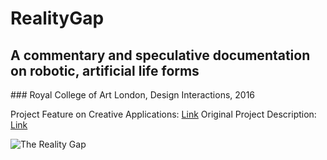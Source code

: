 # RealityGap
## A commentary and speculative documentation on robotic, artificial life forms
### Royal College of Art London, Design Interactions, 2016

Project Feature on Creative Applications: [Link](www.creativeapplications.net/arduino-2/the-reality-gap-a-commentary-and-speculative-documentation-on-robotic-artificial-life-forms/)
Original Project Description: [Link](www.riccardolardi.com/realitygap)

![The Reality Gap](http://riccardolardi.com/assets/images/realitygap/realitygap3.jpg "The Reality Gap")